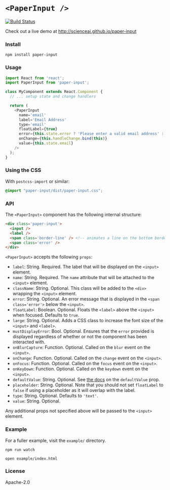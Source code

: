 # `<PaperInput />`

[![Build Status](https://travis-ci.org/scienceai/paper-input.svg?branch=master)](https://travis-ci.org/scienceai/paper-input)

Check out a live demo at http://scienceai.github.io/paper-input

### Install
```
npm install paper-input
```

### Usage
```js
import React from 'react';
import PaperInput from 'paper-input';

class MyComponent extends React.Component {
  // ... setup state and change handlers

  return (
    <PaperInput
      name='email'
      label='Email Address'
      type='email'
      floatLabel={true}
      error={this.state.error ? 'Please enter a valid email address' : ''}
      onChange={this.handleChange.bind(this)}
      value={this.state.email}
    />
  );
}
```

### Using the CSS

With `postcss-import` or similar:

```css
@import "paper-input/dist/paper-input.css";
```

### API
The `<PaperInput>` component has the following internal structure:
```html
<div class='paper-input'>
  <input />
  <label />
  <span class='border-line' /> <!-- animates a line on the bottom border of the input -->
  <span class='error' />
</div>
```

`<PaperInput>` accepts the following `props`:
* `label`: String. Required. The label that will be displayed on the `<input>` element.
* `name`: String. Required. The `name` attribute that will be attached to the `<input>` element.
* `className`: String. Optional. This class will be added to the `<div>` wrapping the `<input>` element.
* `error`: String. Optional. An error message that is displayed in the `<span class='error'>` below the `<input>`.
* `floatLabel`: Boolean. Optional. Floats the `<label>` above the `<input>` when focused. Defaults to `true`.
* `large`: String. Optional. Adds a CSS class to increase the font size of the `<input>` and `<label>`.
* `mustDisplayError`: Bool. Optional. Ensures that the `error` provided is displayed regardless of whether or not the component has been interacted with.
* `onBlurCapture`: Function. Optional. Called on the `blur` event on the `<input>`.
* `onChange`: Function. Optional. Called on the `change` event on the `<input>`.
* `onFocus`: Function. Optional. Called on the `focus` event on the `<input>`.
* `onKeyDown`: Function. Optional. Called on the `keydown` event on the `<input>`.
* `defaultValue`: String. Optional. See [the docs](https://facebook.github.io/react/docs/forms.html#default-value) on the `defaultValue` prop.
* `placeholder`: String. Optional. Note that you should not set `floatLabel` to `false` if using a placeholder as it will overlap with the label.
* `type`: String. Optional. Defaults to `'text'`.
* `value`: String. Optional.

Any additional props not specified above will be passed to the `<input>` element.

### Example
For a fuller example, visit the `example/` directory.
```
npm run watch
```
```
open example/index.html
```

### License
Apache-2.0
